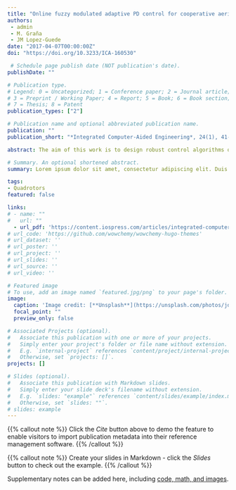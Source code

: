 ```yaml
---
title: "Online fuzzy modulated adaptive PD control for cooperative aerial transportation of deformable linear objects"
authors:
 - admin
 - M. Graña
 - JM Lopez-Guede
date: "2017-04-07T00:00:00Z"
doi: "https://doi.org/10.3233/ICA-160530"

 # Schedule page publish date (NOT publication's date).
publishDate: ""

# Publication type.
# Legend: 0 = Uncategorized; 1 = Conference paper; 2 = Journal article;
# 3 = Preprint / Working Paper; 4 = Report; 5 = Book; 6 = Book section;
# 7 = Thesis; 8 = Patent
publication_types: ["2"]

# Publication name and optional abbreviated publication name.
publication: ""
publication_short: "*Integrated Computer-Aided Engineering*, 24(1), 41-55"

abstract: The aim of this work is to design robust control algorithms of aerial robots, i.e. quadrotors, for team transportation of a deformable linear object (DLO). The DLO-robot attachment makes the whole system physically coupled by an elastic element, which introduces strong non-linearities in the system dynamics. Sections in quasi-stationary state of the DLO hanging freely from two extreme points can be modeled by catenary curves, so we are able to build a detailed and accurate simulation of the system as the workbench for the evaluation of alternative quadrotor control approaches. DLO transportation is an instance of a follow the leader team strategy, in which the local quadrotor control must cope with the dynamic perturbations due to the DLO linking the quadrotors. The quadrotor team control has two phases, one achieving a spatial configuration with equal energy consumption, the other is to manage the horizontal motion which is the transportation process per se. In this paper we deal with the second control problem, assuming the first solved. We use proportional derivative (PD) controllers for both quadrotor attitude and trajectory control. Offline PD parameter setting carried by metaheuristic optimization can not cope with the perturbations induced by the DLO and environmental conditions, i.e. wind shear. Therefore we propose an adaptive controller for the quadrotors carrying out the DLO transportation task which uses fuzzy modeling of the error in order to modulate the activation of the PD parameters adaptation rules, which are error gradient descent rules. Computational experiments on our system simulation workbench show that our adaptive approach scales well when increasing the number of quadrotors, providing smooth follow-the-leader team strategy navigation behaviors even under strong wind perturbation conditions. We compare our approach with other state-of-the-art online and offline approaches.

# Summary. An optional shortened abstract.
summary: Lorem ipsum dolor sit amet, consectetur adipiscing elit. Duis posuere tellus ac convallis placerat. Proin tincidunt magna sed ex sollicitudin condimentum.

tags:
- Quadrotors
featured: false

links:
# - name: ""
#   url: ""
  - url_pdf: 'https://content.iospress.com/articles/integrated-computer-aided-engineering/ica530'
# url_code: 'https://github.com/wowchemy/wowchemy-hugo-themes'
# url_dataset: ''
# url_poster: ''
# url_project: ''
# url_slides: ''
# url_source: ''
# url_video: ''

# Featured image
# To use, add an image named `featured.jpg/png` to your page's folder. 
image:
  caption: 'Image credit: [**Unsplash**](https://unsplash.com/photos/jdD8gXaTZsc)'
  focal_point: ""
  preview_only: false

# Associated Projects (optional).
#   Associate this publication with one or more of your projects.
#   Simply enter your project's folder or file name without extension.
#   E.g. `internal-project` references `content/project/internal-project/index.md`.
#   Otherwise, set `projects: []`.
projects: []

# Slides (optional).
#   Associate this publication with Markdown slides.
#   Simply enter your slide deck's filename without extension.
#   E.g. `slides: "example"` references `content/slides/example/index.md`.
#   Otherwise, set `slides: ""`.
# slides: example
---
```




{{% callout note %}}
Click the *Cite* button above to demo the feature to enable visitors to import publication metadata into their reference management software.
{{% /callout %}}

{{% callout note %}}
Create your slides in Markdown - click the *Slides* button to check out the example.
{{% /callout %}}

Supplementary notes can be added here, including [code, math, and images](https://wowchemy.com/docs/writing-markdown-latex/).
